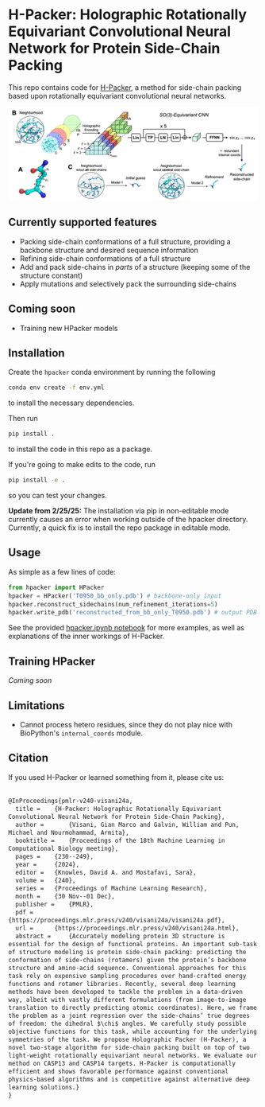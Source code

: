 # H-Packer: Holographic Rotationally Equivariant Convolutional Neural Network for Protein Side-Chain Packing

This repo contains code for [H-Packer](https://arxiv.org/abs/2311.09312), a method for side-chain packing based upon rotationally equivariant convolutional neural networks.

![framework](hpacker.jpg)

## Currently supported features

- Packing side-chain conformations of a full structure, providing a backbone structure and desired sequence information
- Refining side-chain conformations of a full structure
- Add and pack side-chains in *parts* of a structure (keeping some of the structure constant)
- Apply mutations and selectively pack the surrounding side-chains

## Coming soon

- Training new HPacker models


## Installation

Create the `hpacker` conda environment by running the following

```bash
conda env create -f env.yml
```

to install the necessary dependencies.

Then run

```bash
pip install .
```

to install the code in this repo as a package.

If you're going to make edits to the code, run

```bash
pip install -e .
```

so you can test your changes.

**Update from 2/25/25:** The installation via pip in non-editable mode currently causes an error when working outside of the hpacker directory. Currently, a quick fix is to install the repo package in editable mode.


## Usage

As simple as a few lines of code:

```python
from hpacker import HPacker
hpacker = HPacker('T0950_bb_only.pdb') # backbone-only input
hpacker.reconstruct_sidechains(num_refinement_iterations=5)
hpacker.write_pdb('reconstructed_from_bb_only_T0950.pdb') # output PDB with reconstructed sidechains
```

See the provided [hpacker.ipynb notebook](hpacker.ipynb) for more examples, as well as explanations of the inner workings of H-Packer.

## Training HPacker

*Coming soon*


## Limitations

- Cannot process hetero residues, since they do not play nice with BioPython's ```internal_coords``` module.

## Citation

If you used H-Packer or learned something from it, please cite us:

```

@InProceedings{pmlr-v240-visani24a,
  title = 	 {H-Packer: Holographic Rotationally Equivariant Convolutional Neural Network for Protein Side-Chain Packing},
  author =       {Visani, Gian Marco and Galvin, William and Pun, Michael and Nourmohammad, Armita},
  booktitle = 	 {Proceedings of the 18th Machine Learning in Computational Biology meeting},
  pages = 	 {230--249},
  year = 	 {2024},
  editor = 	 {Knowles, David A. and Mostafavi, Sara},
  volume = 	 {240},
  series = 	 {Proceedings of Machine Learning Research},
  month = 	 {30 Nov--01 Dec},
  publisher =    {PMLR},
  pdf = 	 {https://proceedings.mlr.press/v240/visani24a/visani24a.pdf},
  url = 	 {https://proceedings.mlr.press/v240/visani24a.html},
  abstract = 	 {Accurately modeling protein 3D structure is essential for the design of functional proteins. An important sub-task of structure modeling is protein side-chain packing: predicting the conformation of side-chains (rotamers) given the protein’s backbone structure and amino-acid sequence. Conventional approaches for this task rely on expensive sampling procedures over hand-crafted energy functions and rotamer libraries. Recently, several deep learning methods have been developed to tackle the problem in a data-driven way, albeit with vastly different formulations (from image-to-image translation to directly predicting atomic coordinates). Here, we frame the problem as a joint regression over the side-chains’ true degrees of freedom: the dihedral $\chi$ angles. We carefully study possible objective functions for this task, while accounting for the underlying symmetries of the task. We propose Holographic Packer (H-Packer), a novel two-stage algorithm for side-chain packing built on top of two light-weight rotationally equivariant neural networks. We evaluate our method on CASP13 and CASP14 targets. H-Packer is computationally efficient and shows favorable performance against conventional physics-based algorithms and is competitive against alternative deep learning solutions.}
}

```

